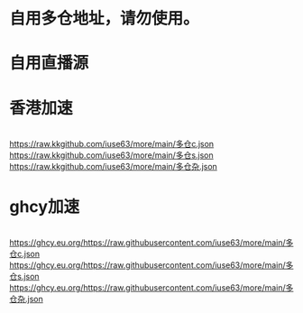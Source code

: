 # 自用多仓地址，请勿使用。
# 自用直播源
# 香港加速
<br> https://raw.kkgithub.com/iuse63/more/main/多仓c.json
<br> https://raw.kkgithub.com/iuse63/more/main/多仓s.json
<br> https://raw.kkgithub.com/iuse63/more/main/多仓杂.json
# ghcy加速
<br> https://ghcy.eu.org/https://raw.githubusercontent.com/iuse63/more/main/多仓c.json
<br> https://ghcy.eu.org/https://raw.githubusercontent.com/iuse63/more/main/多仓s.json
<br> https://ghcy.eu.org/https://raw.githubusercontent.com/iuse63/more/main/多仓杂.json
